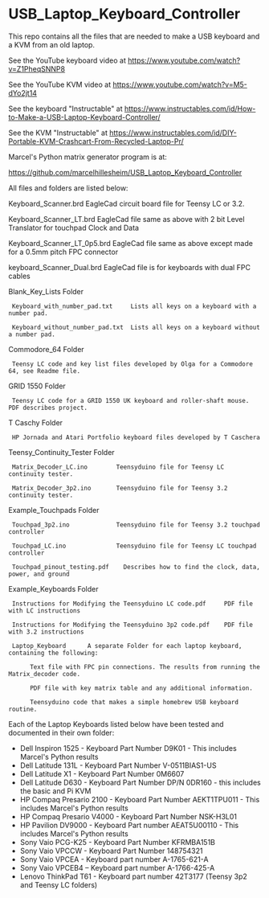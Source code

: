 # USB_Laptop_Keyboard_Controller
 This repo contains all the files that are needed to make a USB keyboard and a KVM from an old laptop.

 See the YouTube keyboard video at https://www.youtube.com/watch?v=Z1PheqSNNP8
 
 See the YouTube KVM video at https://www.youtube.com/watch?v=M5-dYo2jt14
 
 See the keyboard "Instructable" at https://www.instructables.com/id/How-to-Make-a-USB-Laptop-Keyboard-Controller/

 See the KVM "Instructable" at https://www.instructables.com/id/DIY-Portable-KVM-Crashcart-From-Recycled-Laptop-Pr/
 
 Marcel's Python matrix generator program is at:
 
 https://github.com/marcelhillesheim/USB_Laptop_Keyboard_Controller
 
 All files and folders are listed below:
 
 Keyboard_Scanner.brd  EagleCad circuit board file for Teensy LC or 3.2. 
 
 Keyboard_Scanner_LT.brd EagleCad file same as above with 2 bit Level Translator for touchpad Clock and Data
 
 Keyboard_Scanner_LT_0p5.brd EagleCad file same as above except made for a 0.5mm pitch FPC connector
 
 keyboard_Scanner_Dual.brd EagleCad file is for keyboards with dual FPC cables
     
 Blank_Key_Lists Folder
 
     Keyboard_with_number_pad.txt     Lists all keys on a keyboard with a number pad. 
     
     Keyboard_without_number_pad.txt  Lists all keys on a keyboard without a number pad. 
     
 Commodore_64 Folder
 
     Teensy LC code and key list files developed by Olga for a Commodore 64, see Readme file.  
 
 GRID 1550 Folder
 
     Teensy LC code for a GRID 1550 UK keyboard and roller-shaft mouse. PDF describes project.
     
 T Caschy Folder
 
     HP Jornada and Atari Portfolio keyboard files developed by T Caschera
     
 Teensy_Continuity_Tester Folder
 
     Matrix_Decoder_LC.ino        Teensyduino file for Teensy LC continuity tester. 
     
     Matrix_Decoder_3p2.ino       Teensyduino file for Teensy 3.2 continuity tester.  
     
 Example_Touchpads Folder
 
     Touchpad_3p2.ino             Teensyduino file for Teensy 3.2 touchpad controller
     
     Touchpad_LC.ino              Teensyduino file for Teensy LC touchpad controller
     
     Touchpad_pinout_testing.pdf    Describes how to find the clock, data, power, and ground
 
 Example_Keyboards Folder
 
     Instructions for Modifying the Teensyduino LC code.pdf     PDF file with LC instructions   
     
     Instructions for Modifying the Teensyduino 3p2 code.pdf    PDF file with 3.2 instructions 
     
     Laptop_Keyboard      A separate Folder for each laptop keyboard, containing the following:
     
          Text file with FPC pin connections. The results from running the Matrix_decoder code.
          
          PDF file with key matrix table and any additional information. 
          
          Teensyduino code that makes a simple homebrew USB keyboard routine.
          
 Each of the Laptop Keyboards listed below have been tested and documented in their own folder:
*  Dell Inspiron 1525 - Keyboard Part Number D9K01 - This includes Marcel's Python results
*  Dell Latitude 131L - Keyboard Part Number V-0511BIAS1-US
*  Dell Latitude X1 - Keyboard Part Number 0M6607
*  Dell Latitude D630 - Keyboard Part Number DP/N 0DR160 - this includes the basic and Pi KVM
*  HP Compaq Presario 2100 - Keyboard Part Number AEKT1TPU011 - This includes Marcel's Python results
*  HP Compaq Presario V4000 - Keyboard Part Number NSK-H3L01
*  HP Pavilion DV9000 - Keyboard Part number AEAT5U00110 - This includes Marcel's Python results
*  Sony Vaio PCG-K25 - Keyboard Part Number KFRMBA151B
*  Sony Vaio VPCCW - Keyboard Part Number 148754321
*  Sony Vaio VPCEA - Keyboard part number A-1765-621-A
*  Sony Vaio VPCEB4 – Keyboard part number A-1766-425-A
*  Lenovo ThinkPad T61 - Keyboard part number 42T3177 (Teensy 3p2 and Teensy LC folders)
